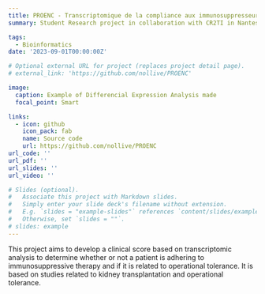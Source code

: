```yaml
---
title: PROENC - Transcriptomique de la compliance aux immunosuppresseurs
summary: Student Research project in collaboration with CR2TI in Nantes on the transcriptomics of adherence in a patient undergoing immunosuppressive treatment following a kidney transplant.

tags:
  - Bioinformatics
date: '2023-09-01T00:00:00Z'

# Optional external URL for project (replaces project detail page).
# external_link: 'https://github.com/nollive/PROENC'

image:
  caption: Example of Differencial Expression Analysis made
  focal_point: Smart

links:
  - icon: github
    icon_pack: fab
    name: Source code
    url: https://github.com/nollive/PROENC
url_code: ''
url_pdf: ''
url_slides: ''
url_video: ''

# Slides (optional).
#   Associate this project with Markdown slides.
#   Simply enter your slide deck's filename without extension.
#   E.g. `slides = "example-slides"` references `content/slides/example-slides.md`.
#   Otherwise, set `slides = ""`.
# slides: example
---
```


This project aims to develop a clinical score based on transcriptomic analysis to determine whether or not a patient is adhering to immunosuppressive therapy and if it is related to operational tolerance. It is based on studies related to kidney transplantation and operational tolerance.
